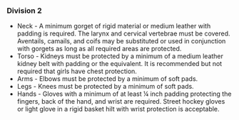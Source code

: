 ### Division 2
* Neck - A minimum gorget of rigid material or medium leather with padding is required.  The larynx and cervical vertebrae must be covered. Aventails, camails, and coifs may be substituted or used in conjunction with gorgets as long as all required areas are protected.
* Torso - Kidneys must be protected by a minimum of a medium leather kidney belt with padding or the equivalent. It is recommended but not required that girls have chest protection.
* Arms - Elbows must be protected by a minimum of soft pads.
* Legs - Knees must be protected by a minimum of soft pads.
* Hands - Gloves with a minimum of at least ¼ inch padding protecting the fingers, back of the hand, and wrist are required. Street hockey gloves or light glove in a rigid basket hilt with wrist protection is acceptable.

